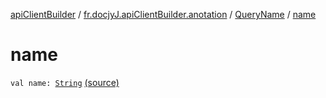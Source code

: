 [apiClientBuilder](../../index.md) / [fr.docjyJ.apiClientBuilder.anotation](../index.md) / [QueryName](index.md) / [name](./name.md)

# name

`val name: `[`String`](https://kotlinlang.org/api/latest/jvm/stdlib/kotlin/-string/index.html) [(source)](https://github.com/docjyj/apiClientBuilder/tree/master/src/main/kotlin/fr/docjyJ/apiClientBuilder/anotation/QueryName.kt#L5)